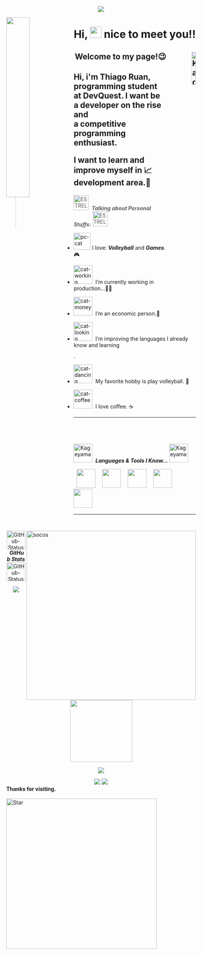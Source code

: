 
<p align="center"> 
  <img src="https://profile-counter.glitch.me/TheYunoh/count.svg" />
</p>

<img align="left" src="https://pa1.narvii.com/6396/d9d792a75e84e3cf3c5b5a543024f1b33da1bf39_hq.gif" alt=""  width="35%"/>

<h1 align="right">Hi, <img src="https://raw.githubusercontent.com/kaueMarques/kaueMarques/master/hi.gif" height="30px"> nice to meet you!! <br>
</h1>

<h2 align="right" >
  <img align="right"  padding-bottom"20px" src="https://i.pinimg.com/originals/6b/e5/40/6be5401d00c595e1b792aebcf129aaa4.gif" alt="Kageyama em quadra" width="15%">
  Welcome to my page!😉
  <h2>
    
<p align="right">
    
Hi, i'm Thiago Ruan, <br> programming student at DevQuest.
I want be a developer on the rise and <br> a competitive programming enthusiast.

I want to learn and improve myself in 📈 <br>
development area.🚀
  
</p>
 </h1>

 > <img src="https://media.giphy.com/media/ObNTw8Uzwy6KQ/giphy.gif" alt="ESTRELA1" width="40"> &nbsp;***Talking about Personal Stuffs:***  <img       src="https://media.giphy.com/media/ObNTw8Uzwy6KQ/giphy.gif" alt="ESTRELA2" width="40"> &nbsp;
 <img align="right" margin-bottom=10px width=450px alt="socos" src="https://media4.giphy.com/media/XP3c8dMALpHxK/giphy.gif?cid=ecf05e47x3qsfojbk9ebu7x5txuj6lzxt8ygee0bijf9ws6t&rid=giphy.gif&ct=g" />

  
-  <img src="https://media.giphy.com/media/JIX9t2j0ZTN9S/giphy.gif" alt="pc-cat" width="45">&nbsp;I love: ***Volleyball*** and ***Games***.🎮
- <img src="https://media.giphy.com/media/9Jk5uq2FFETYYNtCjg/giphy.gif" alt="cat-working" width="50"> &nbsp;I’m currently working in production...🧑‍🏭
- <img src="https://media.giphy.com/media/fikiml0dKfRQ2ZS08E/giphy.gif" alt="cat-money" width="50"> &nbsp;I’m an economic person.💸
- <img src="https://media.giphy.com/media/H1SUKAcBubpIe2C7AE/giphy.gif" alt="cat-looking" width="50"> &nbsp;I’m improving the languages I already know and learning <code> <img height="12" src="https://cdn.jsdelivr.net/gh/devicons/devicon/icons/javascript/javascript-plain.svg"> </code>.
- <img src="https://media.giphy.com/media/KOUC1bovOpRANRFrVW/giphy.gif" alt="cat-dancing" width="50"> &nbsp;My favorite hobby is play volleyball. 🏐
- <img src="https://media3.giphy.com/media/KfYq6gFR5hOQ9nbCgO/source.gif" alt="cat-coffee" width="50"> &nbsp;I love coffee. ☕

  <hr/>
     <h1 align="center">  
 <br/>

                                                                                                                                                    
 <img  src="https://media1.tenor.com/images/008d440612fa8a5f2df90b8887230bcb/tenor.gif?itemid=17217621" alt="Kageyama" width="50"> &nbsp;***Languages & Tools I Know...***
   <img src="https://media1.tenor.com/images/008d440612fa8a5f2df90b8887230bcb/tenor.gif?itemid=17217621" alt="Kageyama" width="50"> &nbsp;
<p align="left"><code> <img height="50" src="https://cdn.jsdelivr.net/gh/devicons/devicon/icons/html5/html5-plain.svg"> </code>
<code> <img height="50" src="https://cdn.jsdelivr.net/gh/devicons/devicon/icons/css3/css3-plain.svg"> </code>
<!-- <code> <img height="50" src="https://cdn.jsdelivr.net/gh/devicons/devicon/icons/javascript/javascript-plain.svg"> </code> -->
<code> <img height="50" src="https://upload.wikimedia.org/wikipedia/commons/thumb/3/3f/Git_icon.svg/1024px-Git_icon.svg.png"> </code>
<code> <img height="50" src="https://cdn.jsdelivr.net/gh/devicons/devicon/icons/github/github-original-wordmark.svg"> </code>
<code> <img height="50" src="https://cdn.jsdelivr.net/gh/devicons/devicon/icons/vscode/vscode-original-wordmark.svg"> </code>
  
 </p>
<hr>
  

<p  align="center">
 <img src="https://media.giphy.com/media/5fZ2QY1vicwbsWkFXd/giphy.gif" width="50px" alt="GitHub-Status"/>&nbsp;<i><b>GitHub Stats</b></i><img src="https://media.giphy.com/media/5fZ2QY1vicwbsWkFXd/giphy.gif" width="50px" alt="GitHub-Status"/>
 </p>

 
 <p align="center" >
 
   <img src="https://github-readme-stats.vercel.app/api/top-langs/?username=TheYunoh&layout=compact&theme=chartreuse-dark"/>
  
   <img src="https://github-readme-streak-stats.herokuapp.com/?user=TheYunoh&theme=chartreuse-dark&count_private=true&show_icons=true&title_color=6e40c9&icon_color=6e40c9&line_height=10" height ="165"/>
  <br/>
</p>
       
  <p align="center" >
    <img src="https://github-profile-trophy.vercel.app/?username=TheYunoh&row=1&theme=dracula"/>
  <br/>
</p>
 
 <div align="center">
  <a href="https://instagram.com/thiagoruanf" target="_blank"><img src="https://img.shields.io/badge/-Instagram-%23E4405F?style=for-the-badge&logo=instagram&logoColor=white" target="_blank"></a>
<!--  <a href="https://discord.gg/5DVhGKVf4h" target="_blank"><img src="https://img.shields.io/badge/Discord-7289DA?style=for-the-badge&logo=discord&logoColor=white" target="_blank"></a>  -->
  <a href = "thiago.ruan25@gmail.com"><img src="https://img.shields.io/badge/-Gmail-%23333?style=for-the-badge&logo=gmail&logoColor=white" target="_blank"></a>
<!--   <a href="https://www.linkedin.com/in/ricardohdias" target="_blank"><img src="https://img.shields.io/badge/-LinkedIn-%230077B5?style=for-the-badge&logo=linkedin&logoColor=white" target="_blank"></a>  -->
       </div> 
       
 <div align="left" fonty-size"100px"><strong>Thanks for visiting.</strong> <br><br>
  <img align="left" src="https://media1.giphy.com/media/VIiahZxXYk6e4/giphy.gif?cid=ecf05e47x3qsfojbk9ebu7x5txuj6lzxt8ygee0bijf9ws6t&rid=giphy.gif&ct=g" alt="Star" width="400">
</div>
